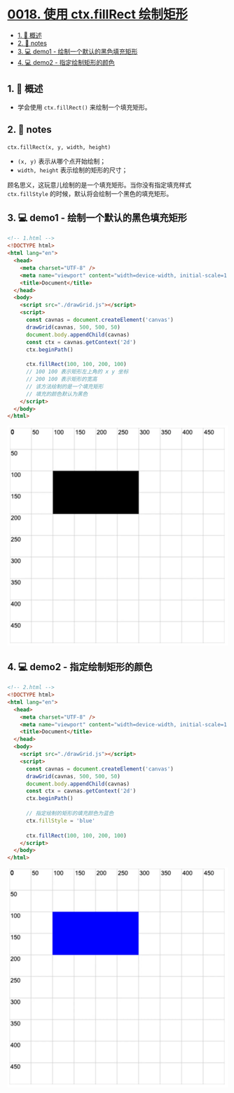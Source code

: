 # [0018. 使用 ctx.fillRect 绘制矩形](https://github.com/Tdahuyou/TNotes.canvas/tree/main/notes/0018.%20%E4%BD%BF%E7%94%A8%20ctx.fillRect%20%E7%BB%98%E5%88%B6%E7%9F%A9%E5%BD%A2)

<!-- region:toc -->

- [1. 📝 概述](#1--概述)
- [2. 📒 notes](#2--notes)
- [3. 💻 demo1 - 绘制一个默认的黑色填充矩形](#3--demo1---绘制一个默认的黑色填充矩形)
- [4. 💻 demo2 - 指定绘制矩形的颜色](#4--demo2---指定绘制矩形的颜色)

<!-- endregion:toc -->

## 1. 📝 概述

- 学会使用 `ctx.fillRect()` 来绘制一个填充矩形。

## 2. 📒 notes

`ctx.fillRect(x, y, width, height)`

- `(x, y)` 表示从哪个点开始绘制；
- `width, height` 表示绘制的矩形的尺寸；

顾名思义，这玩意儿绘制的是一个填充矩形。当你没有指定填充样式 `ctx.fillStyle` 的时候，默认将会绘制一个黑色的填充矩形。

## 3. 💻 demo1 - 绘制一个默认的黑色填充矩形

```html
<!-- 1.html -->
<!DOCTYPE html>
<html lang="en">
  <head>
    <meta charset="UTF-8" />
    <meta name="viewport" content="width=device-width, initial-scale=1.0" />
    <title>Document</title>
  </head>
  <body>
    <script src="./drawGrid.js"></script>
    <script>
      const cavnas = document.createElement('canvas')
      drawGrid(cavnas, 500, 500, 50)
      document.body.appendChild(cavnas)
      const ctx = cavnas.getContext('2d')
      ctx.beginPath()

      ctx.fillRect(100, 100, 200, 100)
      // 100 100 表示矩形左上角的 x y 坐标
      // 200 100 表示矩形的宽高
      // 该方法绘制的是一个填充矩形
      // 填充的颜色默认为黑色
    </script>
  </body>
</html>
```

![](assets/2024-10-04-00-45-56.png)

## 4. 💻 demo2 - 指定绘制矩形的颜色

```html
<!-- 2.html -->
<!DOCTYPE html>
<html lang="en">
  <head>
    <meta charset="UTF-8" />
    <meta name="viewport" content="width=device-width, initial-scale=1.0" />
    <title>Document</title>
  </head>
  <body>
    <script src="./drawGrid.js"></script>
    <script>
      const cavnas = document.createElement('canvas')
      drawGrid(cavnas, 500, 500, 50)
      document.body.appendChild(cavnas)
      const ctx = cavnas.getContext('2d')
      ctx.beginPath()

      // 指定绘制的矩形的填充颜色为蓝色
      ctx.fillStyle = 'blue'

      ctx.fillRect(100, 100, 200, 100)
    </script>
  </body>
</html>
```

![](assets/2024-10-04-00-46-11.png)
